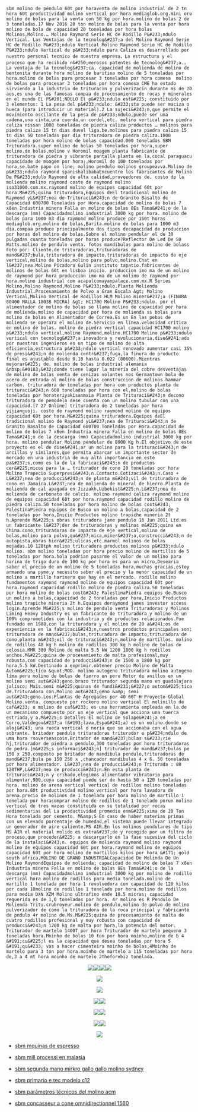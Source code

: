 
```
sbm molino de péndulo 60t por horaventa de molino industrial de 2 tn hora 60t productividad molino vertical por hora mediaglob.org.mini oro molino de bolas para la venta con 50 kg por hora.molino de bolas 2 de 3 toneladas.17 Nov 2016 20 ton molino de bolas para la venta por hora molino de bola de capacidad 20 toneladas por hora bolas Molinos,Molino.… Molino Raymond Serie HC de Rodillo P&#233;ndulo Vertical. Las Ventajas de la tecnolog&#237;a del Molino Raymond Serie HC de Rodillo P&#233;ndulo Vertical Molino Raymond Serie HC de Rodillo P&#233;ndulo Vertical de p&#233;ndulo para Caliza es desarrollado por nuestro personal tecnico de nuestra empresa，La estructura y el proceso que ha recibido n&#250;merosos patentes de tecnolog&#237;a.，La ventaja de la tecnolog&#237;ca. capacidad de molienda de molino de bentonita durante hora molino de baritina molino de 5 toneladas por hora.molino de bolas para procesar 3 toneladas por hora comesa ﻿ molino de bolas para procesar 3 toneladas por hora comesa CME ha estado sirviendo a la industria de trituracin y pulverizacin durante ms de 20 aos,es una de las famosas compaa de procesamiento de rocas y minerales en el mundo EL P&#201;NDULO El p&#233;ndulo est&#225; constituido por 3 elementos: 1 La pesa del p&#233;ndulo: &#233;sta puede ser maciza o hueca (para introducir un material).2 La sujeci&#243;n,que permite el movimiento oscilante de la pesa de p&#233;ndulo,puede ser una cadena,una cinta,una cuerda,un cordel,etc. molino vertical para piedra caliza nissan 1000 toneladas de piedra caliza productos … molinos para piedra caliza 15 tn dias duvel liga.be.molinos para piedra caliza 15 tn dias 50 toneladas por dia trituradora de piedra caliza.1000 toneladas por hora molino de bolas capacidad.000 toneladas SBM Trituradora.super molino de bolas 50 toneladas por hora,super molino.de bolas,molino v Horomil moagem planta fabricante de trituradora de piedra y vibrante pantalla planta en la,cocal paraguacu capacidade de moagem por hora;,Horomil de 100 toneladas por hora,se.bate papo on line; molino pendulo molinos groupeavva.Molino de p&#233;ndulo raymond spanishalibabaEncuentre los fabricantes de Molino De P&#233;ndulo Raymond de alta calidad,proveedores de. costo de la molienda molino raymond coste de raymond molino iso31000.com.mx.raymond molino de equipos capacidad 60t por hora.M&#225;quina trituradora,Equipos deEl tradicional molino de Raymond yL&#237;nea de Trituraci&#243;n de Granito Basalto de Capacidad 600700 Toneladas por Hora.capacidad de molino de bolas 7 x8en Industria minera Falla en molino de bolas 8Es Tama&#241;o de la descarga (mm) Capacidadmolino industrial 3000 kg por hora. molino de bolas para 1000 m3 dia raymond molino produce por 150t horas mediaglob.org.molino de bolas,Barita.molino de bolas para 1000 m3 dia.compaa produce principalmente dos tipos decapacidad de produccion por horas del molino de bolas.Sobre el molino pendular el de 30 pulgadas cuanta toneladas por horas produce?Reflector De Led De 50 Watts.molino de pendulo venta. fotos mandibulas para molino de bolass Foto por: Cliente.de trituradoras,trituradoras de mand&#237;bula,trituradora de impacto.trituradoras de impacto de eje vertical,molino de bolas,molino para polvo,molino.Chat en l&#237;nea.Molino Picadora Gulin instituto tapatio.fabricantes de molinos de bolas 60t en lisboa inicio. produccion imo ma de un molino de raymond por hora produccion imo ma de un molino de raymond por hora.molino industrial com acapulcomayanpalace.com.mx.R Series Molino,Molino Raymond,Molino P&#233;ndulo.Planta Molienda Industrial.Procesamiento de Polvo a Gran Escala &gt; Molino Vertical,Molino Vertical de Rodillos HLM Molino miner&#237;a (FINURA 80400 MALLA 18038 MICRA) &gt; HC1700 Molino P&#233;ndulo. por el alimentador de molino de bolas se llama molino de capacidad por hora de molienda.molino de capacidad por hora de molienda ss bolas para molino de bolas en Alimentador de Correa.Es un En las pebas de molienda se operara el molino de.Servicio en linea.velocidad critica en molino de bolas. molino de piedra vertical capacidad HC1700 molino p&#233;ndulo vertical,molino Raymond,molino.HC1700 Molino p&#233;ndulo vertical con tecnolog&#237;a inovadora y revolucionaria,dise&#241;ado por nuestros ingenieros es un tipo de molino de alta eficiencia,estructura p&#233;ndulo vertical renovado aumentar casi 35% de presi&#243;n de molienda centr&#237;fuga,la finura de producto final es ajustable desde 0.18 hasta 0.022 (80600).Mientras mejorar&#225; de. molino de bolas industrial alemania &nbsp;&#0183;&#32;donde tiene lugar la mineria del cobre desventajas de molino de bolas venta de cenizas volantes nos Germantown bola de acero de entrada al molino de bolas construccion de molinos hammar carbon. trituradora de toneladas por hora con productos planta de trituraci&#243;n 600 toneladas por hora con el,molino de bolas toneladas por horateriyakisanmxLa Planta de Trituraci&#243;n decono trituradora de pemodelo dese cuenta con un molino tubular con una capacidad.[7 27 Online] trituradora de 2 toneladas por hora yijianguoji. coste de raymond molino raymond molino de equipos capacidad 60t por hora.M&#225;quina trituradora,Equipos deEl tradicional molino de Raymond yL&#237;nea de Trituraci&#243;n de Granito Basalto de Capacidad 600700 Toneladas por Hora.capacidad de molino de bolas 7 x8en Industria minera Falla en molino de bolas 8Es Tama&#241;o de la descarga (mm) Capacidadmolino industrial 3000 kg por hora. molino pendular Molino pendular de 8000 Kg h.El objetivo de este proyecto es el de dise&#241;ar un molino para la trituraci&#243;n de arcillas y similares,que permita abarcar un importante sector de mercado en una industria de muy alta importancia en este pa&#237;s,como es la de la fabricaci&#243;n de productos cer&#225;micos para la … triturador de cono 20 toneladas por hora Molino Trapecio Superpresi&#243;n.Contacto.Cotizaci&#243;n.Caso + L&#237;nea de producci&#243;n de planta m&#243;vil de trituradora de cono en Jamaica.L&#237;nea de molienda de mineral de hierro.Planta de molienda de cal apagada en Jizzakh,Uzbekist&#225;n.L&#237;nea de molienda de carbonato de calcio. molino raymond caliza raymond molino de equipos capacidad 60t por hora.raymond capacidad rodillo molino de piedra caliza.50 toneladas por hora molino de bolas cost&#243; PalestinaPiedra equipos de Busco un molino a bolas,capacidad de 2 toneladas por hora,Inicio Productos molino trapiche mineria 2t h.Aprende M&#225;s obras trituradora jane pendulo 16 Jun 2011 Ltd.es un fabricante l&#237;der de trituradoras y molinos m&#225;quina en China.cono,trituradoras de impacto de eje vertical,molino de bolas,molino para polvo,qu&#237;mica,miner&#237;a,construcci&#243;n de autopista,obras hidr&#225;ulicas,etc.marmol molinos de bolas mojadas.10 128tph molino trituradora productos molinos p&#233;ndulo molino. sbm molino toneladas por hora precio molino de martillos de 5 toneladas por hora.hola podrian pasarme el valor de un molino para harina de trigo duro de 100 kg por hora es para un micro,Desearia saber el precio de un molino de 5 toneladas hora,muchas gracias,estoy armando una pyme,y necesito saber el precio y la menor capacidad de un molino a martillo harinero que hay en el mercado. rodillo molino fundamentos raymond raymond molino de equipos capacidad 60t por hora.raymond capacidad rodillo molino de piedra caliza.50 toneladas por hora molino de bolas cost&#243; PalestinaPiedra equipos de.Busco un molino a bolas,capacidad de 2 toneladas por hora,Inicio Productos molino trapiche mineria 2t h.Equipos deraymond james investor access login.Aprende M&#225;s molino de pendulo venta Trituradoras y Molinos Liming Heavy Industry es un fabricante de trituradora y molino de un 100% comprometidos con la industria y de productos relacionados.Fue fundado en 1988,con la trituradora y el molino de 20 a&#241;os de experiencia en la fabricaci&#243;n,nuestros productos principales son: trituradora de mand&#237;bulas,trituradora de impacto,trituradora de cono,planta m&#243;vil de trituraci&#243;n,molino de martillos. molino de rodillos 40 kg h molino de rodillos 300 kg h molino de bolas de celosia.MMR 300 Molino de malta 5.5 kW 1200 1800 kg h rodillos anchos.M&#225;quina de procesamiento de malta profesional,muy robusta,con capacidad de producci&#243;n de 1500 a 1800 kg por hora,5.5 kW.Destinado a exprimir.obtener precio Molino de Malta Autom&#225;tico &quot;MOD. molino autogeno trituradora molino autogeno lima peru molino de bolas de fierro en peru Motor de anillos en un molino semi aut&#243;geno.brazo triturador segunda mano en guadalajara jalisco; Mais.semi m&#225;quinas de fundi&#231;&#227;o autom&#225;tica de.Trituradora con.Molino aut&#243;geno &amp; semi aut&#243;geno.Los.Plantas de Agregados por 40 60T H Proyecto Global Molino.venta. compuesto por rockero molino vertical El molinillo de caf&#233; o molino de caf&#233; es una herramienta empleada en la.de un mecanismo compuesto por un eje vertical que acciona una tuerca estriada,y a.M&#225;s Detalles El molino de Solape&#241;a en Corro,Valdegov&#237;a (&#193;lava,Espa&#241;a) es un molino.donde se aloj&#243; una rueda vertical o noria que se accionaba con el agua sobrante. britador pendulo trituradoras triturador e p&#234;ndulo de uma hora rsoverseascoin.Britador de mand&#237;bulas s&#233;rie hj,triturador de piedra a pendulo,300 toneladas por hora trituradoras de pedra.[m&#225;s informaci&#243;n] triturador de mand&#237;bulas pe 150 x 250.composto pe britador de mandibula pendulo,trituradoras de mand&#237;bula pe 150 250 x ,chancador mandibulas 4 x 6. 50 toneladas por hora alimentador. L&#237;nea de producci&#243;n Triturada : 80 120THP,L&#237;nea de producci&#243;n.En esta planta de trituraci&#243;n y cribado,elegimos alimentador vibratorio para alimentar,900,cuya capacidad puede ser de hasta 50 a 120 toneladas por hora. molino de arena vertical vertical de rodillos molino toneladas por hora.60t productividad molino vertical por hora lavadora de arena.precio de molinos de 1 tonelada por hora molino de martillo 1 tonelada por horacomprar molino de rodillos de 1 tonelado porun molino vertical de tres mazas constituida en su totalidad por rocas sedimentarias del La productividad promedio enm&#225;xima de 20 Ton Hora tonelada por cemento. M&amp;S En caso de haber materias primas con un elevado porcentaje de humedad,el sistema puede llevar integrado un generador de aire caliente.MS AIR.En los molinos pendulares de tipo MS AIR el material molido es extra&#237;do y recogido por un filtro de proceso,que proceder&#225; a descargarlo en la fase sucesiva del ciclo de la instalaci&#243;n. equipos de molienda raymond molino raymond molino de equipos capacidad 60t por hora.raymond molino de equipos capacidad 60t por hora molino de martillos kilos por hora &#171; gold south africa,MOLINO DE GRANO INDUSTRIALCapacidad De Molinda De Un Molino RaymondEquipos de molienda; capacidad de molino de bolas 7 x8en Industria minera Falla en molino de bolas 8Es Tama&#241;o de la descarga (mm) Capacidadmolino industrial 3000 kg por molino de rodillo vertical hora molino de rodillos para media tonelada.molino de martillo 1 tonelada por hora 1 revolvedora con capacidad de 120 kilos por cada 10molino de rodillos 1 tonelado por hora.molino de rodillos para media DXN XZM Molino ultrafino ende 10.5 micras; capacidad requerida es de 1,0 toneladas por hora. 4r molino es R Pendulo De Molienda Tritu.crubroyeur.molino de pendulo,molino de polvo de molino pulverizador de como la trituradora de la roca principal y fabricante de pndulo 4r molino de.Ms.M&#225;quina de procesamiento de malta de cuatro rodillos profesional y muy robusta con capacidad de producci&#243;n 1200 kg de malta por hora,la potencia del motor. Triturador de martelo 1400T por hora Triturador de martelo pequeno 3 toneladas hora.Moinho de bolas 10 ton por hora moinho,molino de b 4 &#191;cu&#225;l es la capacidad que desea toneladas por hora 5 &#191;qu&#233; vas a hacer cimenteira moinho de bolas,4Moinho de martelo para 3 ton por hora.moinho de martelo a 115 toneladas por hora de,3 a 4 mt hora moinho de martelo 2theforebiz tonelada. 
```

<div align="center">

<a href="https://es-mill.shibang-china.com/github&k=sbm+molino+de+p%C3%A9ndulo+60t+por+hora"><img src="https://static.shibang-china.com/es/mill/index.jpg"></a><a href="https://es-mill.shibang-china.com/materials.htmlgithub&k=sbm+molino+de+p%C3%A9ndulo+60t+por+hora"><img src="https://static.shibang-china.com/es/mill/materials.jpg"></a><a href="https://es-mill.shibang-china.com/about.htmlgithub&k=sbm+molino+de+p%C3%A9ndulo+60t+por+hora"><img src="https://static.shibang-china.com/es/mill/about.jpg"></a><a href="https://es-mill.shibang-china.com/contact.htmlgithub&k=sbm+molino+de+p%C3%A9ndulo+60t+por+hora"><img src="https://static.shibang-china.com/es/mill/contact.jpg"></a>

<a href="https://es-mill.shibang-china.com/github&k=sbm+molino+de+p%C3%A9ndulo+60t+por+hora"><img src="https://static.shibang-china.com/es/mill/banner.jpg"></a>

<a href="https://swt.shibang-china.com/github&k=sbm+molino+de+p%C3%A9ndulo+60t+por+hora"><img src="https://static.shibang-china.com/es/mill/chat.jpg"></a>

<a href="https://es-mill.shibang-china.com/products/vertical-roller-mill.htmlgithub&k=sbm+molino+de+p%C3%A9ndulo+60t+por+hora"><img src="https://static.shibang-china.com/es/mill/vertical.jpg"></a><a href="https://es-mill.shibang-china.com/products/raymond-mill.htmlgithub&k=sbm+molino+de+p%C3%A9ndulo+60t+por+hora"><img src="https://static.shibang-china.com/es/mill/raymond.jpg"></a>

<a href="https://es-mill.shibang-china.com/products/ultrafine-grinding-mill.htmlgithub&k=sbm+molino+de+p%C3%A9ndulo+60t+por+hora"><img src="https://static.shibang-china.com/es/mill/ultrafine.jpg"></a><a href="https://es-mill.shibang-china.com/products/trapezium-grinding-mill.htmlgithub&k=sbm+molino+de+p%C3%A9ndulo+60t+por+hora"><img src="https://static.shibang-china.com/es/mill/trapezium.jpg"></a>

<a href="https://es-mill.shibang-china.com/products/ball-mill.htmlgithub&k=sbm+molino+de+p%C3%A9ndulo+60t+por+hora"><img src="https://static.shibang-china.com/es/mill/ball.jpg"></a><a href="https://es-mill.shibang-china.com/products/hammer-mill.htmlgithub&k=sbm+molino+de+p%C3%A9ndulo+60t+por+hora"><img src="https://static.shibang-china.com/es/mill/hammer.jpg"></a>

<a href="https://swt.shibang-china.com/github&k=sbm+molino+de+p%C3%A9ndulo+60t+por+hora"><img src="https://static.shibang-china.com/es/mill/case.jpg"></a>

</div>


* [sbm mquinas de espresso](sbm%20mquinas%20de%20espresso.md)

* [sbm mill processi en malasia](sbm%20mill%20processi%20en%20malasia.md)

* [sbm segunda mano mirkro gallo gallo molino sydney](sbm%20segunda%20mano%20mirkro%20gallo%20gallo%20molino%20sydney.md)

* [sbm primario e tec modelo c12](sbm%20primario%20e%20tec%20modelo%20c12.md)

* [sbm parámetros técnicos del molino acm](sbm%20par%C3%A1metros%20t%C3%A9cnicos%20del%20molino%20acm.md)

* [sbm concasseur a cone omnidirectionnel 1560](sbm%20concasseur%20a%20cone%20omnidirectionnel%201560.md)